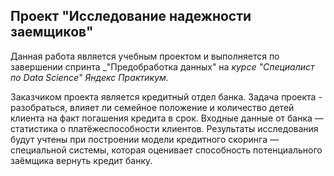## Проект "Исследование надежности заемщиков"
Данная работа является учебным проектом и выполняется по завершении спринта _"Предобработка данных" на _курсе "Специалист по Data Science" Яндекс Практикум_.  

Заказчиком проекта является кредитный отдел банка. Задача проекта - разобраться, влияет ли семейное положение и количество детей клиента на факт погашения кредита в срок. Входные данные от банка — статистика о платёжеспособности клиентов. Результаты исследования будут учтены при построении модели кредитного скоринга — специальной системы, которая оценивает способность потенциального заёмщика вернуть кредит банку.


